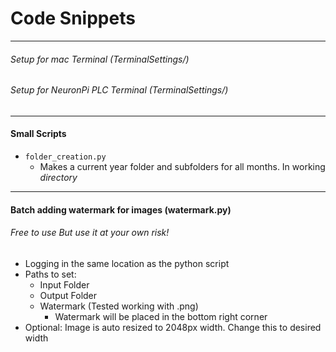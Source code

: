 # Code Snippets

___

###### Setup for mac Terminal (TerminalSettings/)
###### Setup for NeuronPi PLC Terminal (TerminalSettings/)

___

#### Small Scripts
- ``folder_creation.py``
    - Makes a current year folder and subfolders for all months. In working _directory_

___


#### Batch adding watermark for images (watermark.py)
###### Free to use But use it at your own risk!
- Logging in the same location as the python script
- Paths to set:
   - Input Folder
   - Output Folder
   - Watermark (Tested working with .png)
     - Watermark will be placed in the bottom right corner
- Optional: Image is auto resized to 2048px width. Change this to desired width
